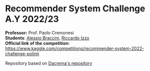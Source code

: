 # Recommender System Challenge A.Y 2022/23
**Professor:** Prof. Paolo Cremonesi  
**Students**: [Alessio Braccini](https://github.com/AlessioBraccini), [Riccardo Izzo](https://github.com/RiccardoIzzo)  
**Official link of the competition**: https://www.kaggle.com/competitions/recommender-system-2022-challenge-polimi

Repository based on [Dacrema's repository](https://github.com/MaurizioFD/RecSys_Course_AT_PoliMi)